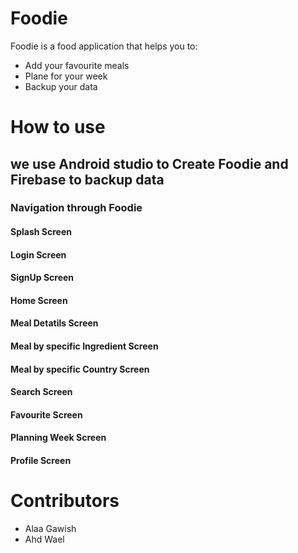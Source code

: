 # Foodie
Foodie is a food application that helps you to:
+ Add your favourite meals
+ Plane for your week
+ Backup your data

# How to use
## we use Android studio to Create Foodie and Firebase to backup data 

### Navigation through Foodie

#### Splash Screen

#### Login Screen 

#### SignUp Screen 

#### Home Screen 

#### Meal Detatils Screen

#### Meal by specific Ingredient Screen

#### Meal by specific Country Screen

#### Search Screen 

#### Favourite Screen 

#### Planning Week Screen 

#### Profile Screen 

# Contributors
+ Alaa Gawish
+ Ahd Wael
